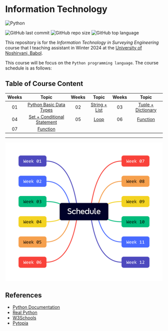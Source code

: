 # Information Technology

![Python](https://img.shields.io/badge/python-3670A0?style=for-the-badge&logo=python&logoColor=ffdd54)

![GitHub last commit](https://img.shields.io/github/last-commit/Yousefess/TA24PY)
![GitHub repo size](https://img.shields.io/github/repo-size/Yousefess/TA24PY)
![GitHub top language](https://img.shields.io/github/languages/top/Yousefess/TA24PY)

This repository is for the _Information Technology in Surveying Engineering_ course that I teaching assistant in Winter 2024 at the [University of Noshirvani, Babol](https://nit.ac.ir/en).

This course will be focus on the `Python programming language`. The course schedule is as follows:

## Table of Course Content

| Weeks | Topic | Weeks | Topic | Weeks | Topic |
| :-----: | :-----: | :-----: | :-----: | :-----: | :-----: |
| 01 | [Python Basic Data Types](https://github.com/Yousefess/TA24PY/tree/main/Weeks/01%20Python%20Basic%20Data%20Types) | 02 | [String + List](https://github.com/Yousefess/TA24PY/tree/main/Weeks/02%20String%20%2B%20List) | 03 | [Tuple + Dictionary](https://github.com/Yousefess/TA24PY/tree/main/Weeks/03%20Tuple%20%2B%20Dictionary) |
| 04 | [Set + Conditional Statement](https://github.com/Yousefess/TA24PY/tree/main/Weeks/04%20Set%20%2B%20Condition/Notebooks) | 05 | [Loop](https://github.com/Yousefess/TA24PY/tree/main/Weeks/05%20Loop)| 06 | [Function](https://github.com/Yousefess/TA24PY/tree/main/Weeks/06%20Function) |
| 07 | [Function](https://github.com/Yousefess/TA24PY/tree/main/Weeks/07%20Function/Notebooks) | | | | |

---

![Weeks](./images/Schedule.png)

## References

- [Python Documentation](https://www.python.org/doc/)
- [Real Python](https://realpython.com/)
- [W3Schools](https://www.w3schools.com/python/)
- [Pytopia](https://www.pytopia.ai/)
